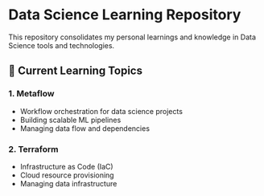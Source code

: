 # Data Science Learning Repository

This repository consolidates my personal learnings and knowledge in Data Science tools and technologies.

## 🧠 Current Learning Topics

### 1. **Metaflow**
- Workflow orchestration for data science projects
- Building scalable ML pipelines
- Managing data flow and dependencies

### 2. **Terraform**
- Infrastructure as Code (IaC)
- Cloud resource provisioning
- Managing data infrastructure